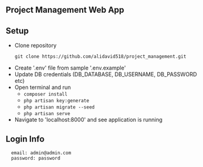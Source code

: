 ## Project Management Web App

## Setup

- Clone repository
  ```
  git clone https://github.com/alidavid518/project_management.git
  ```
- Create '.env' file from sample '.env.example'
- Update DB credentials (DB_DATABASE, DB_USERNAME, DB_PASSWORD etc)
- Open terminal and run 
  - `composer install`
  - `php artisan key:generate`
  - `php artisan migrate --seed`
  - `php artisan serve`
- Navigate to 'localhost:8000' and see application is running

## Login Info
  ```
    email: admin@admin.com
    password: password
  ```

